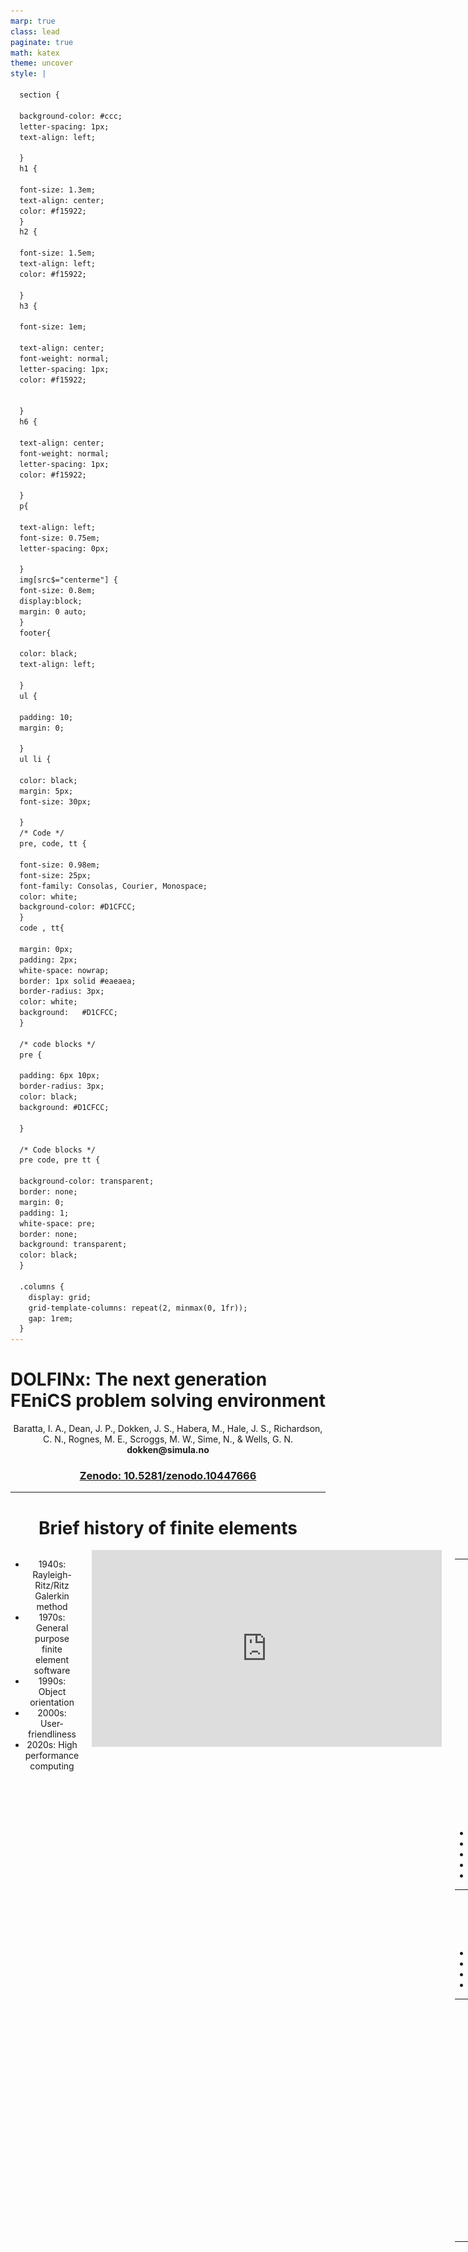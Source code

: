 ```yaml
---
marp: true
class: lead
paginate: true
math: katex
theme: uncover
style: |

  section {

  background-color: #ccc;
  letter-spacing: 1px;
  text-align: left;

  }
  h1 {

  font-size: 1.3em;
  text-align: center;
  color: #f15922;
  }
  h2 {

  font-size: 1.5em;
  text-align: left;
  color: #f15922;

  }
  h3 {

  font-size: 1em;

  text-align: center;
  font-weight: normal;
  letter-spacing: 1px;
  color: #f15922;


  }
  h6 {

  text-align: center;
  font-weight: normal;
  letter-spacing: 1px;
  color: #f15922;

  }
  p{

  text-align: left;
  font-size: 0.75em;
  letter-spacing: 0px;

  }
  img[src$="centerme"] {
  font-size: 0.8em; 
  display:block; 
  margin: 0 auto; 
  }
  footer{

  color: black;
  text-align: left;

  }
  ul {

  padding: 10;
  margin: 0;

  }
  ul li {

  color: black;
  margin: 5px;
  font-size: 30px;

  }
  /* Code */
  pre, code, tt {

  font-size: 0.98em;
  font-size: 25px;
  font-family: Consolas, Courier, Monospace;
  color: white;
  background-color: #D1CFCC;
  }
  code , tt{

  margin: 0px;
  padding: 2px;
  white-space: nowrap;
  border: 1px solid #eaeaea;
  border-radius: 3px;
  color: white;
  background: 	#D1CFCC;
  }

  /* code blocks */
  pre {

  padding: 6px 10px;
  border-radius: 3px;
  color: black;
  background: #D1CFCC;

  }

  /* Code blocks */
  pre code, pre tt {

  background-color: transparent;
  border: none;
  margin: 0;
  padding: 1;
  white-space: pre;
  border: none;
  background: transparent;
  color: black;
  }

  .columns {
    display: grid;
    grid-template-columns: repeat(2, minmax(0, 1fr));
    gap: 1rem;
  }
---
```


# DOLFINx: The next generation FEniCS problem solving environment

<center>
Baratta, I. A., Dean, J. P., Dokken, J. S., Habera, M., Hale, J. S., Richardson, C. N., Rognes, M. E., Scroggs, M. W., Sime, N., & Wells, G. N.
<center/>

<center>
<b> dokken@simula.no </b>
<center/>

### [Zenodo: 10.5281/zenodo.10447666](https://doi.org/10.5281/zenodo.10447666)

---

# Brief history of finite elements

<div class="columns">
<div>

* 1940s: Rayleigh-Ritz/Ritz Galerkin method
* 1970s: General purpose finite element software
* 1990s: Object orientation
* 2000s: User-friendliness
* 2020s: High performance computing
</div>
<div>
<iframe width="560" height="315" src="https://www.youtube.com/embed/lrpj3cZrKn4?si=rQY8RsGJEXfYNfIs" title="YouTube video player" frameborder="0" allow="accelerometer; autoplay; clipboard-write; encrypted-media; gyroscope; picture-in-picture; web-share" allowfullscreen></iframe>
</div>

<div>

---

# Brief history of the FEniCS project

![bg right:30%](./fenics_logo.png)

* 2003: Initiated in Netherlands, Sweden and USA
* 2006-2016: Hans Petter era: CBC
* 2017-Present: Development of DOLFINx
* ~2000 users on the Forum
* ~12 000 monthly downloads

---

# Motivation for a new API

* Age: Code 15+ years old
* Maintainability
* Scalability
* Extendability


---

# Implicitness in DOLFIN


```python
from dolfin import *
import time
mesh = UnitSquareMesh(1, 1)
V = FunctionSpace(mesh, "Lagrange", 5)
u, v = TrialFunction(V), TestFunction(V)
a = inner(grad(u), grad(v))*dx
for i in range(3):
    start = time.perf_counter()
    assemble(a)
    end = time.perf_counter()
    print(f"{i}: {end-start:.2e}")
```
<div data-marpit-fragment>

Output:

```bash
0: 3.30e+00
1: 3.94e-04
2: 3.10e-04
```
</div>

---

# Explicit control in DOLFINx
```python
from mpi4py import MPI
import dolfinx
import ufl
import time

mesh = dolfinx.mesh.create_unit_square(MPI.COMM_WORLD, 1, 1)
V = dolfinx.fem.functionspace(mesh, ("Lagrange", 1))

u, v = ufl.TrialFunction(V), ufl.TestFunction(V)
a = ufl.inner(ufl.grad(u), ufl.grad(v))*ufl.dx

start_c = time.perf_counter()
a_compiled = dolfinx.fem.form(a)
end_c = time.perf_counter()
print(f"Compilation: {end_c-start_c:.2e}")

for i in range(3):
    start = time.perf_counter()
    dolfinx.fem.assemble_matrix(a_compiled)
    end = time.perf_counter()
    print(f"{i}: {end-start:.2e}")
```

---
# Explicit control continued

```bash
Compilation: 1.58e-01
0: 2.26e-04
1: 5.69e-05
2: 4.18e-05
```
<div data-marpit-fragment>

# Same experiment for P1

<div class="columns">
<div>

DOLFIN
```bash

0: 3.27e+00
1: 4.29e-04
2: 3.04e-04
```
</div>
<div>

DOLFINx
```
Compilation: 1.30e-01
0: 2.11e-04
1: 7.79e-05
2: 5.05e-05
```
</div>
<div>
<div>

---

# Package overview


![bg right:50%](./overview.png)

---

# Basix

<div class="columns">
<div>

* A finite element tabulation library
* Provides quadrature schemes
* Written in C++ with a Python interface
  * Runtime tabulation
* Custom finite elements
</div>
<iframe width="600" height="500" src="https://docs.fenicsproject.org/basix/v0.7.0.post0/python/", title="Basix github repository"></iframe>


---

# Basix yields extra control over finite elements


```python
import basix.ufl
from basix import CellType, ElementFamily, LagrangeVariant
degree = 6
lagrange = basix.ufl.element(
    ElementFamily.P, CellType.triangle, degree, LagrangeVariant.equispaced)
lagrange_gll = basix.ufl.element(
    ElementFamily.P, CellType.triangle, degree, LagrangeVariant.gll_warped)
```
<div class="columns">

<div>

<img src="equispaced.png" width=450px>

</div>

<div>

<img src="gll_warped.png" width=450px>

</div>
</div>


--- 

# Lagrange variants are important for higher order finite element modelling

<div data-marpit-fragment>

<div>

[Runge's phenomenon: Variants of Lagrange elements (DOLFINx demos)](https://docs.fenicsproject.org/dolfinx/v0.7.3/python/demos/demo_lagrange_variants.html)

<div class="columns">
<div>

![Runges phenomenon equispaced; width:15cm](https://docs.fenicsproject.org/dolfinx/v0.7.3/python/_images/demo_lagrange_variants_interpolation_equispaced.png)
</div>

![GLL Warped; width:15cm](https://docs.fenicsproject.org/dolfinx/v0.7.3/python/_images/demo_lagrange_variants_interpolation_gll_warped.png)

</div>

</div>


---

# Proper representation of dual basis

<iframe width="1000" height="500" src="https://defelement.com/elements/examples/triangle-nedelec1-lagrange-1.html", title="Nedelec 1 degree 1 on triangle"></iframe>


---

# Proper dual basis leads to accurate interpolation  

![Integral moments compared with point evaluations; width:25cm](./moments.png)


---

# Code generation

What happens under the hood?

```python
import dolfin as df

degree = 1
N = 7

mesh = df.UnitIntervalMesh(10)
f = df.Expression("sin(N*pi*x[0])", N=N, degree=degree, domain=mesh)
int_f = df.assemble(f*df.dx)
```

---

# Can we do better?

<div data-marpit-fragment>

<div>

```python
x = df.SpatialCoordinate(mesh)
g = df.sin(N*df.pi*x[0])
int_g = df.assemble(g*df.dx)

```
</div>

```bash
degree=1, N=7, int_f=5.10e-02, int_g=9.04e-02, 43.62% difference
degree=3, N=7, int_f=9.13e-02, int_g=9.04e-02, 1.06% difference
degree=5, N=7, int_f=9.09e-02, int_g=9.04e-02, 0.64% difference
```

---

# Can we do even better?

<div data-marpit-fragment>

<div>

```python
x = df.SpatialCoordinate(mesh)
g = df.sin(df.Constant(N)*df.pi*x[0])
int_g = df.assemble(g*df.dx)
```

</div>

<div>

**DOLFINx equivalent**

```python
mesh = dolfinx.mesh.create_unit_interval(MPI.COMM_WORLD, 10)
x = ufl.SpatialCoordinate(mesh)
N = dolfinx.fem.Constant(mesh, 7.)
f = ufl.sin(N * ufl.pi* x[0])
compiled_form = dolfinx.fem.form(f*ufl.dx)
```

</div>

```python
N.value = 3
print(dolfinx.fem.assemble_scalar(compiled_form))
```

</div>

---

# Evaluation of UFL-expressions

<div data-marpit-fragment>

<div>

```python
V = dolfinx.fem.functionspace(mesh, ("Lagrange", 3))
u = dolfinx.fem.Function(V)
u.interpolate(lambda x: 3*x[0]**3)
grad_u_squared = ufl.dot(ufl.grad(u), ufl.grad(u))
point_in_reference_element = np.array([0.5])
compiled_expression = dolfinx.fem.Expression(grad_u_squared, point_in_reference_element)
print(compiled_expression.eval(mesh, cells))
```
<div>

* Also supports for expression evaluation of [facet expressions](https://github.com/FEniCS/dolfinx/pull/3062) (`FacetNormals`)
* Can also be used in interpolation: `u.interpolate(compiled_expression)`

</div>

---

# MPI parallelism

- IndexMaps
- MPI-3 Neighbourhoods
---

